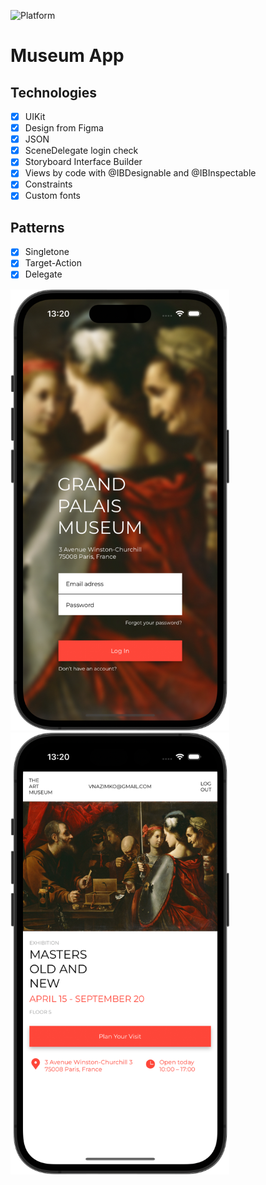 ![Platform][platform-image]

# Museum App

## Technologies

- [x] UIKit
- [x] Design from Figma
- [x] JSON
- [x] SceneDelegate login check
- [x] Storyboard Interface Builder
- [x] Views by code with @IBDesignable and @IBInspectable
- [x] Constraints
- [x] Custom fonts

## Patterns

- [x] Singletone
- [x] Target-Action
- [x] Delegate

<img src="Screenshots/LogInScreen.png" alt="drawing" width="350"/> <img src="Screenshots/MainScreen.png" alt="drawing" width="350"/>

<!-- URL's -->
[platform-image]: https://img.shields.io/badge/Platform-iOS-green.svg